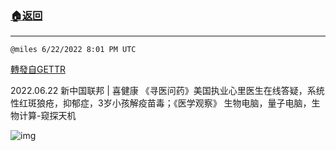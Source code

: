 ###  [:house:返回](README.md)
---


`@miles 6/22/2022 8:01 PM UTC`

[轉發自GETTR](https://gettr.com/post/p1fa9duda88)

2022.06.22  新中国联邦 | 喜健康  《寻医问药》美国执业心里医生在线答疑，系统性红斑狼疮，抑郁症，3岁小孩解疫苗毒；《医学观察》 生物电脑，量子电脑，生物计算-窥探天机

![img](https://media.gettr.com/group12/origin/2022/06/22/19/ec848bc1-9976-71a7-05c3-d33062a0fed1/6383d6c383a688bc0ce747d8282e44b3.jpeg)
